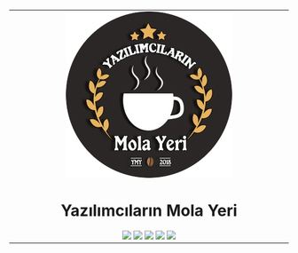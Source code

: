 <table align="center">
<tr><td align="center" width="9999">
<img src="ymy-logo.png">
<h1>Yazılımcıların Mola Yeri</h1>
<a href="https://discord.gg/KazHgb2"><img src="https://img.shields.io/discord/418887354699350028?label=discord"></a>
<a href="https://t.me/ymytelegram"><img src="https://img.shields.io/badge/ymytelegram-telegram-blue"></a>
<a href="https://instagram.com/ymolayeri"><img src="https://img.shields.io/badge/ymolayeri-instagram-f56040"></a>
<a href="https://twitter.com/ymolayeri"><img src="https://img.shields.io/badge/ymolayeri-twitter-1da1f2"></a>
<a href="https://github.com/ymy-discord"><img src="https://img.shields.io/badge/ymy--discord-github-orange"></a>
</td></tr>
</table>
